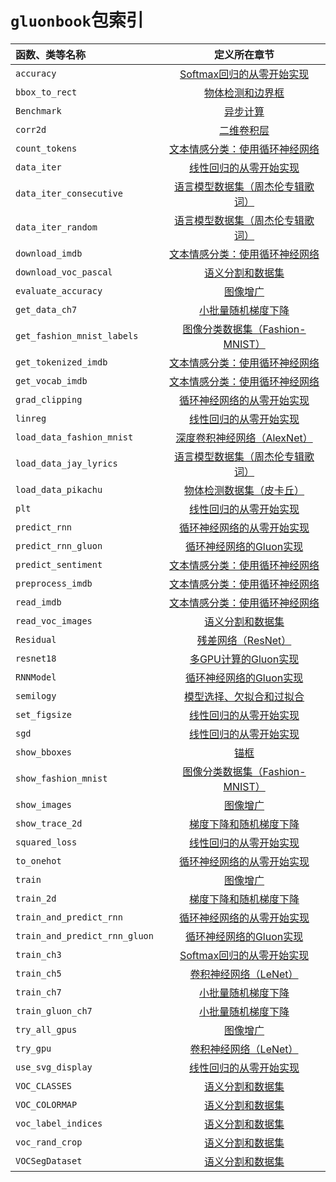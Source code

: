 # `gluonbook`包索引

|函数、类等名称|定义所在章节|
|:--|:-:|
| `accuracy`|[Softmax回归的从零开始实现](../chapter_deep-learning-basics/softmax-regression-scratch.md)|
| `bbox_to_rect`|[物体检测和边界框](../chapter_computer-vision/bounding-box.md)|
| `Benchmark`|[异步计算](../chapter_computational-performance/async-computation.md)|
| `corr2d`|[二维卷积层](../chapter_convolutional-neural-networks/conv-layer.md)|
| `count_tokens`|[文本情感分类：使用循环神经网络](../chapter_natural-language-processing/sentiment-analysis-rnn.md)|
| `data_iter`|[线性回归的从零开始实现](../chapter_deep-learning-basics/linear-regression-scratch.md)|
| `data_iter_consecutive`|[语言模型数据集（周杰伦专辑歌词）](../chapter_recurrent-neural-networks/lang-model-dataset.md)|
| `data_iter_random`|[语言模型数据集（周杰伦专辑歌词）](../chapter_recurrent-neural-networks/lang-model-dataset.md)|
| `download_imdb`|[文本情感分类：使用循环神经网络](../chapter_natural-language-processing/sentiment-analysis-rnn.md)|
| `download_voc_pascal`|[语义分割和数据集](../chapter_computer-vision/semantic-segmentation-and-dataset.md)|
| `evaluate_accuracy`|[图像增广](../chapter_computer-vision/image-augmentation.md)|
| `get_data_ch7`|[小批量随机梯度下降](../chapter_optimization/minibatch-sgd.md)|
| `get_fashion_mnist_labels`|[图像分类数据集（Fashion-MNIST）](../chapter_deep-learning-basics/fashion-mnist.md)|
| `get_tokenized_imdb`|[文本情感分类：使用循环神经网络](../chapter_natural-language-processing/sentiment-analysis-rnn.md)|
| `get_vocab_imdb`|[文本情感分类：使用循环神经网络](../chapter_natural-language-processing/sentiment-analysis-rnn.md)|
| `grad_clipping`|[循环神经网络的从零开始实现](../chapter_recurrent-neural-networks/rnn-scratch.md)|
| `linreg`|[线性回归的从零开始实现](../chapter_deep-learning-basics/linear-regression-scratch.md)|
| `load_data_fashion_mnist`|[深度卷积神经网络（AlexNet）](../chapter_convolutional-neural-networks/alexnet.md)|
|`load_data_jay_lyrics`|[语言模型数据集（周杰伦专辑歌词）](../chapter_recurrent-neural-networks/lang-model-dataset.md)|
| `load_data_pikachu`|[物体检测数据集（皮卡丘）](../chapter_computer-vision/object-detection-dataset.md)|
| `plt`|[线性回归的从零开始实现](../chapter_deep-learning-basics/linear-regression-scratch.md)|
| `predict_rnn`|[循环神经网络的从零开始实现](../chapter_recurrent-neural-networks/rnn-scratch.md)|
| `predict_rnn_gluon`|[循环神经网络的Gluon实现](../chapter_recurrent-neural-networks/rnn-gluon.md)|
| `predict_sentiment`|[文本情感分类：使用循环神经网络](../chapter_natural-language-processing/sentiment-analysis-rnn.md)|
| `preprocess_imdb`|[文本情感分类：使用循环神经网络](../chapter_natural-language-processing/sentiment-analysis-rnn.md)|
| `read_imdb`|[文本情感分类：使用循环神经网络](../chapter_natural-language-processing/sentiment-analysis-rnn.md)|
| `read_voc_images`|[语义分割和数据集](../chapter_computer-vision/semantic-segmentation-and-dataset.md)|
| `Residual`|[残差网络（ResNet）](../chapter_convolutional-neural-networks/resnet.md)|
| `resnet18`|[多GPU计算的Gluon实现](../chapter_computational-performance/multiple-gpus-gluon.md)|
| `RNNModel`|[循环神经网络的Gluon实现](../chapter_recurrent-neural-networks/rnn-gluon.md)|
| `semilogy`|[模型选择、欠拟合和过拟合](../chapter_deep-learning-basics/underfit-overfit.md)|
| `set_figsize`|[线性回归的从零开始实现](../chapter_deep-learning-basics/linear-regression-scratch.md)|
| `sgd`|[线性回归的从零开始实现](../chapter_deep-learning-basics/linear-regression-scratch.md)|
| `show_bboxes`|[锚框](../chapter_computer-vision/anchor.md)|
| `show_fashion_mnist`|[图像分类数据集（Fashion-MNIST）](../chapter_deep-learning-basics/fashion-mnist.md)|
| `show_images`|[图像增广](../chapter_computer-vision/image-augmentation.md)|
| `show_trace_2d`|[梯度下降和随机梯度下降](../chapter_optimization/gd-sgd.md)|
| `squared_loss`|[线性回归的从零开始实现](../chapter_deep-learning-basics/linear-regression-scratch.md)|
| `to_onehot`|[循环神经网络的从零开始实现](../chapter_recurrent-neural-networks/rnn-scratch.md)|
| `train`|[图像增广](../chapter_computer-vision/image-augmentation.md)|
| `train_2d`|[梯度下降和随机梯度下降](../chapter_optimization/gd-sgd.md)|
| `train_and_predict_rnn`|[循环神经网络的从零开始实现](../chapter_recurrent-neural-networks/rnn-scratch.md)|
| `train_and_predict_rnn_gluon `|[循环神经网络的Gluon实现](../chapter_recurrent-neural-networks/rnn-gluon.md)|
| `train_ch3`|[Softmax回归的从零开始实现](../chapter_deep-learning-basics/softmax-regression-scratch.md)|
| `train_ch5`|[卷积神经网络（LeNet）](../chapter_convolutional-neural-networks/lenet.md)|
| `train_ch7`|[小批量随机梯度下降](../chapter_optimization/minibatch-sgd.md)|
| `train_gluon_ch7`|[小批量随机梯度下降](../chapter_optimization/minibatch-sgd.md)|
| `try_all_gpus`|[图像增广](../chapter_computer-vision/image-augmentation.md)|
| `try_gpu`|[卷积神经网络（LeNet）](../chapter_convolutional-neural-networks/lenet.md)|
| `use_svg_display`|[线性回归的从零开始实现](../chapter_deep-learning-basics/linear-regression-scratch.md)|
| `VOC_CLASSES`|[语义分割和数据集](../chapter_computer-vision/semantic-segmentation-and-dataset.md)|
| `VOC_COLORMAP`|[语义分割和数据集](../chapter_computer-vision/semantic-segmentation-and-dataset.md)|
| `voc_label_indices`|[语义分割和数据集](../chapter_computer-vision/semantic-segmentation-and-dataset.md)|
| `voc_rand_crop`|[语义分割和数据集](../chapter_computer-vision/semantic-segmentation-and-dataset.md)|
| `VOCSegDataset`|[语义分割和数据集](../chapter_computer-vision/semantic-segmentation-and-dataset.md)|
